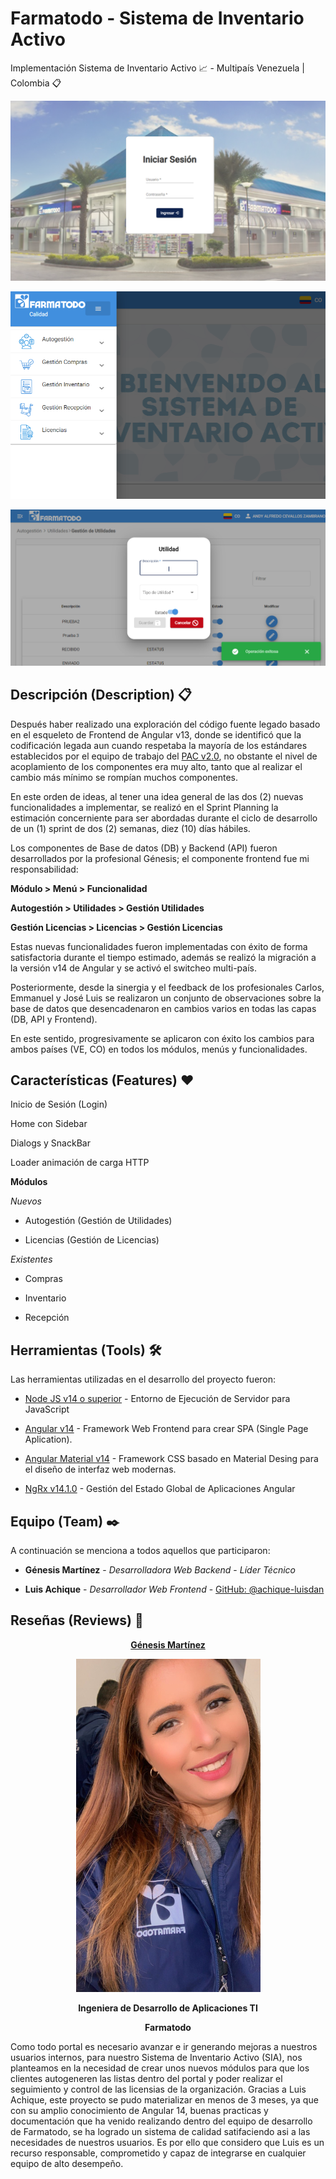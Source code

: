 # Farmatodo - Sistema de Inventario Activo

Implementación Sistema de Inventario Activo 📈 - Multipaís Venezuela | Colombia 📋

![Inicio de Sesión](./01.png) 

![Sidebar](./02.png) 

![Utilities](./03.png)

## Descripción (Description) 📋

Después haber realizado una exploración del código fuente legado basado en el esqueleto de Frontend de Angular v13, donde se identificó que la codificación legada aun cuando respetaba la mayoría de los estándares establecidos por el equipo de trabajo del [PAC v2.0](https://github.com/achique-luisdan/farmatodo-portal-aplicaciones-corporativas), no obstante el nivel de acoplamiento de los componentes era muy alto, tanto que al realizar el cambio más mínimo se rompían muchos componentes.

En este orden de ideas, al tener una idea general de las dos (2) nuevas funcionalidades a implementar, se realizó en el Sprint Planning la estimación concerniente para ser abordadas durante el ciclo de desarrollo de un (1) sprint de dos (2) semanas, diez (10) días hábiles.

Los componentes de Base de datos (DB) y Backend (API) fueron desarrollados por la profesional Génesis; el componente frontend fue mi responsabilidad:

**Módulo > Menú > Funcionalidad**

**Autogestión > Utilidades > Gestión Utilidades**

**Gestión Licencias > Licencias > Gestión Licencias**

Estas nuevas funcionalidades fueron implementadas con éxito de forma satisfactoria durante el tiempo estimado, además se realizó la migración a la versión v14 de Angular y se activó el switcheo multi-país.

Posteriormente, desde la sinergia y el feedback de los profesionales Carlos, Emmanuel y José Luis se realizaron un conjunto de observaciones sobre la base de datos que desencadenaron en cambios varios en todas las capas (DB, API y Frontend).

En este sentido, progresivamente se aplicaron con éxito los cambios para ambos países (VE, CO) en todos los módulos, menús y funcionalidades.

## Características (Features) ❤️


Inicio de Sesión (Login)

Home con Sidebar

Dialogs y SnackBar

Loader animación de carga HTTP

**Módulos**

*Nuevos*
- Autogestión (Gestión de Utilidades)

- Licencias (Gestión de Licencias)

*Existentes*

- Compras

- Inventario

- Recepción

## Herramientas (Tools) 🛠️

Las herramientas utilizadas en el desarrollo del proyecto fueron:

* [Node JS v14 o superior](https://nodejs.org/es/) - Entorno de Ejecución de Servidor para JavaScript

* [Angular v14](https://angular.io/) - Framework Web Frontend para crear SPA (Single Page Aplication).
 
* [Angular Material v14](https://material.angular.io/) - Framework CSS basado en Material Desing para el diseño de interfaz web modernas.

* [NgRx v14.1.0](https://ngrx.io/) - Gestión del Estado Global de Aplicaciones Angular

## Equipo (Team) ✒️

A continuación se menciona a todos aquellos que participaron:

* **Génesis Martínez** - *Desarrolladora Web Backend*  -  *Líder Técnico* 
  
* **Luis Achique** - *Desarrollador Web Frontend* - [GitHub: @achique-luisdan](https://github.com/achique-luisdan)

## Reseñas (Reviews) 💞



<section align="center">
<div aling="center">
<a href="https://www.linkedin.com/in/genesisc-martinezjaspe"><b>Génesis Martínez</b></a>

![Foto de Genesis](./gene.png)

<b>Ingeniera de Desarrollo de Aplicaciones TI</b>

<b>Farmatodo</b>
</div>
</section>

Como todo portal es necesario avanzar e ir generando mejoras a nuestros usuarios internos, para nuestro Sistema de Inventario Activo (SIA), nos planteamos en la necesidad de crear unos nuevos módulos para que los clientes autogeneren las listas dentro del portal y poder realizar el seguimiento y control de las licensias de la organización. Gracias a Luis Achique, este proyecto se pudo materializar en menos de 3 meses, ya que con su amplio conocimiento de Angular 14, buenas practicas y documentación que ha venido realizando dentro del equipo de desarrollo de Farmatodo, se ha logrado un sistema de calidad satifaciendo asi a las necesidades de nuestros usuarios. Es por ello que considero que Luis es un recurso responsable, comprometido y capaz de integrarse en cualquier equipo de alto desempeño.

